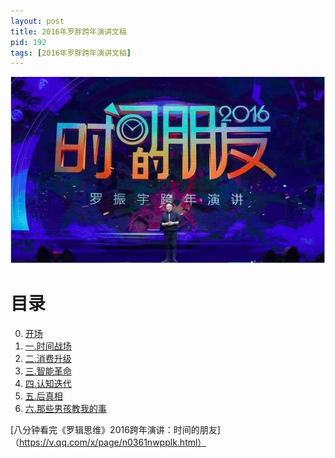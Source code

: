 ```yaml
---
layout: post
title: 2016年罗胖跨年演讲文稿
pid: 192
tags: [2016年罗胖跨年演讲文稿]
---
```


![](/uploads/2017/01/04-01.jpg)

# 目录

00. [开场](http://www.baoguoding.com/2017/01/185-luozhenyu-2017-eve-00.html)
01. [一.时间战场](http://www.baoguoding.com/2017/01/186-luozhenyu-2017-eve-01.html)
02. [二.消费升级](http://www.baoguoding.com/2017/01/187-luozhenyu-2017-eve-02.html)
03. [三.智能革命](http://www.baoguoding.com/2017/01/188-luozhenyu-2017-eve-03.html)
04. [四.认知迭代](http://www.baoguoding.com/2017/01/189-luozhenyu-2017-eve-04.html)
05. [五.后真相](http://www.baoguoding.com/2017/01/190-luozhenyu-2017-eve-05.html)
06. [六.那些男孩教我的事](http://www.baoguoding.com/2017/01/191-luozhenyu-2017-eve-06.html)


[八分钟看完《罗辑思维》2016跨年演讲：时间的朋友]（https://v.qq.com/x/page/n0361nwpplk.html）
